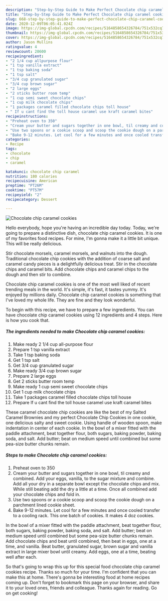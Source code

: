 ```yaml
---
description: "Step-by-Step Guide to Make Perfect Chocolate chip caramel cookies"
title: "Step-by-Step Guide to Make Perfect Chocolate chip caramel cookies"
slug: 668-step-by-step-guide-to-make-perfect-chocolate-chip-caramel-cookies
date: 2020-12-09T06:05:41.024Z
image: https://img-global.cpcdn.com/recipes/5164858654326784/751x532cq70/chocolate-chip-caramel-cookies-recipe-main-photo.jpg
thumbnail: https://img-global.cpcdn.com/recipes/5164858654326784/751x532cq70/chocolate-chip-caramel-cookies-recipe-main-photo.jpg
cover: https://img-global.cpcdn.com/recipes/5164858654326784/751x532cq70/chocolate-chip-caramel-cookies-recipe-main-photo.jpg
author: Jason Mullins
ratingvalue: 4
reviewcount: 20600
recipeingredient:
- "2 1/4 cup allpurpose flour"
- "1 tsp vanilla extract"
- "1 tsp baking soda"
- "1 tsp salt"
- "3/4 cup granulated sugar"
- "3/4 cup brown sugar"
- "2 large eggs"
- "2 sticks butter room temp"
- "1 cup semi sweet chocolate chips"
- "1 cup milk chocolate chips"
- "1 packages caramel filled chocolate chips toll house"
- " If u cant find the toll house caramel use kraft caramel bites"
recipeinstructions:
- "Preheat oven to 350"
- "Cream your butter and sugars together in one bowl, til creamy and combined. Add your eggs, vanilla, to the sugar mixture and combine. Add all your dry in a separate bowl except the chocolate chips and mix. While still beating add the dry a little at a time. Once all combined add your chocolate chips and fold in."
- "Use two spoons or a cookie scoop and scoop the cookie dough on a parchment lined cookie sheet."
- "Bake 9-12 minutes. Let cool for a few minutes and once cooled transfer to a cooling rack. This one batch of cookies. It makes 4 doz cookies."
categories:
- Recipe
tags:
- chocolate
- chip
- caramel

katakunci: chocolate chip caramel 
nutrition: 180 calories
recipecuisine: American
preptime: "PT26M"
cooktime: "PT57M"
recipeyield: "2"
recipecategory: Dessert

---
```



![Chocolate chip caramel cookies](https://img-global.cpcdn.com/recipes/5164858654326784/751x532cq70/chocolate-chip-caramel-cookies-recipe-main-photo.jpg)

Hello everybody, hope you're having an incredible day today. Today, we're going to prepare a distinctive dish, chocolate chip caramel cookies. It is one of my favorites food recipes. For mine, I'm gonna make it a little bit unique. This will be really delicious.

Stir chocolate morsels, caramel morsels, and walnuts into the dough. Traditional chocolate chip cookies with the addition of coarse salt and caramel candy pieces is a delightfully delicious treat. Stir in the chocolate chips and caramel bits. Add chocolate chips and caramel chips to the dough and then stir to combine.

Chocolate chip caramel cookies is one of the most well liked of recent trending meals in the world. It's simple, it's fast, it tastes yummy. It's enjoyed by millions daily. Chocolate chip caramel cookies is something that I've loved my whole life. They are fine and they look wonderful.


To begin with this recipe, we have to prepare a few ingredients. You can have chocolate chip caramel cookies using 12 ingredients and 4 steps. Here is how you cook that.

<!--inarticleads1-->

##### The ingredients needed to make Chocolate chip caramel cookies:

1. Make ready 2 1/4 cup all-purpose flour
1. Prepare 1 tsp vanilla extract
1. Take 1 tsp baking soda
1. Get 1 tsp salt
1. Get 3/4 cup granulated sugar
1. Make ready 3/4 cup brown sugar
1. Prepare 2 large eggs
1. Get 2 sticks butter room temp
1. Make ready 1 cup semi sweet chocolate chips
1. Get 1 cup milk chocolate chips
1. Take 1 packages caramel filled chocolate chips toll house
1. Prepare  If u cant find the toll house caramel use kraft caramel bites


These caramel chocolate chip cookies are like the best of my Salted Caramel Brownies and my perfect Chocolate Chip Cookies in one cookie, one delicious salty and sweet cookie. Using handle of wooden spoon, make indentation in center of each cookie. In the bowl of a mixer fitted with the paddle attachment, beat together flour, both sugars, baking powder, baking soda, and salt. Add butter; beat on medium speed until combined but some pea-size butter chunks remain. 

<!--inarticleads2-->

##### Steps to make Chocolate chip caramel cookies:

1. Preheat oven to 350
1. Cream your butter and sugars together in one bowl, til creamy and combined. Add your eggs, vanilla, to the sugar mixture and combine. Add all your dry in a separate bowl except the chocolate chips and mix. While still beating add the dry a little at a time. Once all combined add your chocolate chips and fold in.
1. Use two spoons or a cookie scoop and scoop the cookie dough on a parchment lined cookie sheet.
1. Bake 9-12 minutes. Let cool for a few minutes and once cooled transfer to a cooling rack. This one batch of cookies. It makes 4 doz cookies.


In the bowl of a mixer fitted with the paddle attachment, beat together flour, both sugars, baking powder, baking soda, and salt. Add butter; beat on medium speed until combined but some pea-size butter chunks remain. Add chocolate chips and beat until combined, then beat in eggs, one at a time, and vanilla. Beat butter, granulated sugar, brown sugar and vanilla extract in large mixer bowl until creamy. Add eggs, one at a time, beating well after each. 

So that's going to wrap this up for this special food chocolate chip caramel cookies recipe. Thanks so much for your time. I'm confident that you can make this at home. There's gonna be interesting food at home recipes coming up. Don't forget to bookmark this page on your browser, and share it to your loved ones, friends and colleague. Thanks again for reading. Go on get cooking!
